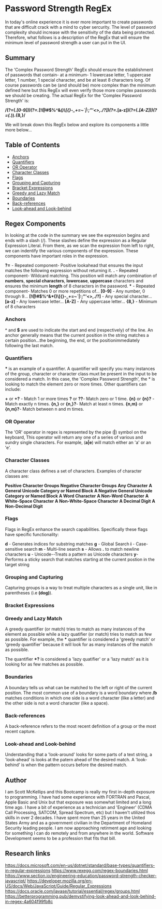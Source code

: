# Password Strength RegEx

In today's online experience it is ever more important to create passwords that are difficult crack with a mind to cyber sercurity. The level of password complexity should increase with the sensitivity of the data being protected. Therefore, what follows is a description of the RegEx that will ensure the minimum level of password strength a user can put in the UI.

## Summary

The 'Complex Password Strength' RegEx should ensure the establishment of passwords that contain- at a minimum- 1 lowercase letter, 1 uppercase letter, 1 number, 1 special character, and be at least 8 characters long. Of course passwords can be (and should be) more complex than the minimum defined here but this RegEx will even verify those more complex passwords we should be creating. The actual RegEx for the 'Complex Password Strength' is:

**/(?=(.*[0-9]))(?=.*[\!@#$%^&*()\\[\{}\-_+=~`|:;"'<>,./?])(?=.*[a-z])(?=(.*[A-Z]))(?=(.*)).{8,}/** 

We will break down this RegEx below and explore its components a little more below...


## Table of Contents

- [Anchors](#anchors)
- [Quantifiers](#quantifiers)
- [OR Operator](#or-operator)
- [Character Classes](#character-classes)
- [Flags](#flags)
- [Grouping and Capturing](#grouping-and-capturing)
- [Bracket Expressions](#bracket-expressions)
- [Greedy and Lazy Match](#greedy-and-lazy-match)
- [Boundaries](#boundaries)
- [Back-references](#back-references)
- [Look-ahead and Look-behind](#look-ahead-and-look-behind)

## Regex Components

In looking at the code in the summary we see the expression begins and ends with a slash (/). These slashes define the expression as a Regular Expression Literal. From there, as we scan the expression from left to right, we can indentify the various components of the expression. These components have important roles in the expression.


**?=** - Repeated component- Positive lookahead that ensures the input matches the following expression without returning it.
**.** - Repeated component- Wildcard matching. This position will match any combination of **numbers**, **special characters**, **lowercase**, **uppercase** characters and ensures the minimum **length** of 8 characters in the password.
__*__ -  Repeated component- Matches 0 or more repetitions of...
**[0-9]** - Any number, 0 through 9...
**[\!@#$%^&*()\\[\{}\-_+=~`|:;"'<>,./?]** - Any special character...
**[a-z]** - Any lowercase letter...
**[A-Z]** - Any uppercase letter...
**{8,}** - Minimum of 8 characters


### Anchors

**^** and **$** are used to indicate the start and end (respectively) of the line. An anchor generally means that the current position in the string matches a certain position...the beginning, the end, or the positionimmediately following the last match.
### Quantifiers

__*__ is an example of a quantifier. A quantifier will specify you many instances of the group, character or character class muxt be present in the input to be considered a match. In this case, the 'Complex Password Strength', the * is looking to match the element zero or more times. Other quantifiers can include:

**+** or **+?** - Match 1 or more times
**?** or **??**- Match zero or 1 time.
**{n}** or **{n}?** - Match exactly n times.
**{n,}** or **{n,}?**- Match at least n times.
**{n,m}** or **{n,m}?**- Match between n and m times.

### OR Operator

The 'OR' operator in regex is represented by the pipe (**|**) symbol on the keyboard, This operator will return any one of a series of various and sundry single characters. For example, (**a|e**) will match either an 'a' or an 'e'.

### Character Classes

A character class defines a set of characters. Examples of character classes are:

**Positive Character Groups**
**Negative Character Groups**
**Any Character**
**A General Unicode Category or Named Block**
**A Negative General Unicode Category or Named Block**
**A Word Character**
**A Non-Word Character**
**A White-Space Character**
**A Non-White-Space Character**
**A Decimal Digit**
**A Non-Decimal Digit**

### Flags

Flags in RegEx enhance the search capabilities. Specifically these flags have specific functionality:

**d** - Generates indices for substring matches
**g** - Global Search
**i** - Case-sensitive search
**m** - Multi-line search
**s** - Allows **.** to match newline characters
**u** - Unicode--Treats a pattern as Unicode characters
**y**- Performs a sticky search that matches starting at the current postion in the target string

### Grouping and Capturing

Capturing groups is a way to treat multiple characters as a single unit, like in parentheses (i.e **(dog)**). 
### Bracket Expressions

### Greedy and Lazy Match

A greedy quantifier (or match) tries to match as many instances of the element as possible while a lazy quatifier (or match) tries to match as few as possible. For example, the __*__ quantifier is considered a 'greedy match' or 'greedy quantifier' because it will look for as many instances of the match as possible. 

The quantifier __*?__ is considered a 'lazy quatifier' or a 'lazy match' as it is looking for as few matches as possible.

### Boundaries

A boundary tells us what can be matched to the left or right of the current position. The most common use of a boundary is a word boundary where **/b** matches conditions in which one side is a word character (like a letter) and the other side is not a word character (like a space).

### Back-references

A back-reference refers to the most recent definition of a group or the most recent capture.

### Look-ahead and Look-behind

Understanding that a 'look-around' looks for some parts of a text string, a 'look-ahead' is looks at the patern ahead of the desired match. A 'look-behind' is when the pattern occurs before the desired match.

## Author

I am Scott McKellips and this Bootcamp is really my first in-depth exposure to programming. I have had some experience with FORTRAN and Pascal, Apple Basic and Unix but that exposure was somewhat limited and a long time ago. I have a bit of experience as a technician and 'Engineer' (CDMA Call Processing, SATCOM, Spread Spectrum, etc) but I haven't utilized thos skills in over 2 decades. I have spent more than 25 years in the United States Army and as a government civilian in the Department of Homeland Security leading people. I am now approaching retirment age and looking for something I can do remotely and from anywhere in the world. Software Development seems to be a profession that fits that bill.


## Research links

https://docs.microsoft.com/en-us/dotnet/standard/base-types/quantifiers-in-regular-expressions
https://www.rexegg.com/regex-boundaries.html
https://www.section.io/engineering-education/password-strength-checker-javascript/
https://developer.mozilla.org/en-US/docs/Web/JavaScript/Guide/Regular_Expressions
https://docs.oracle.com/javase/tutorial/essential/regex/groups.html
https://betterprogramming.pub/demystifying-look-ahead-and-look-behind-in-regex-4a604f99fb8c

